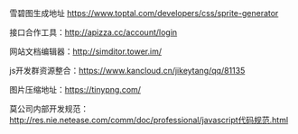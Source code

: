 雪碧图生成地址 https://www.toptal.com/developers/css/sprite-generator


接口合作工具：http://apizza.cc/account/login

网站文档编辑器：http://simditor.tower.im/

js开发群资源整合：https://www.kancloud.cn/jikeytang/qq/81135

图片压缩地址：https://tinypng.com/

莫公司内部开发规范：http://res.nie.netease.com/comm/doc/professional/javascript代码规范.html
